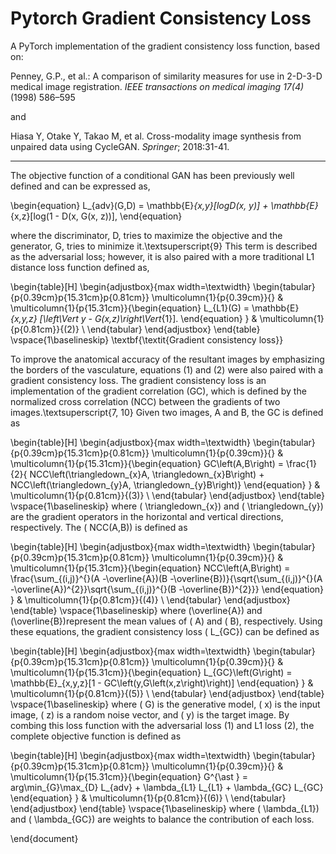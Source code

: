 # Pytorch Gradient Consistency Loss
A PyTorch implementation of the gradient consistency loss function, based on:

Penney, G.P., et al.: A comparison of similarity measures for use in 2-D-3-D medical image registration. _IEEE transactions on medical imaging 17(4)_ (1998) 586–595 

and 

Hiasa Y, Otake Y, Takao M, et al. Cross-modality image synthesis from unpaired data using CycleGAN. _Springer_; 2018:31-41.


****************************************************************************************************************************

The objective function of a conditional GAN has been previously well defined and can be expressed as,

\begin{equation}
L_{adv}(G,D)  = \mathbb{E}_{x,y}[logD(x, y)]  + \mathbb{E}_{x,z}[log(1  -  D(x, G(x, z))],
\end{equation}

where the discriminator, D, tries to maximize the objective and the generator, G, tries to minimize it.\textsuperscript{9} This term is described as the adversarial loss; however, it is also paired with a more traditional L1 distance loss function defined as,

\begin{table}[H]
\begin{adjustbox}{max width=\textwidth}
\begin{tabular}{p{0.39cm}p{15.31cm}p{0.81cm}}
\multicolumn{1}{p{0.39cm}}{} & 
\multicolumn{1}{p{15.31cm}}{\begin{equation}
L_{L1}(G)  = \mathbb{E}_{x,y,z} [\left\Vert y - G(x,z)\right\Vert_{1}].
\end{equation}
} & 
\multicolumn{1}{p{0.81cm}}{(2)} \\ 
\end{tabular}
\end{adjustbox}
\end{table}
\vspace{1\baselineskip}
\textbf{\textit{Gradient consistency loss}}

To improve the anatomical accuracy of the resultant images by emphasizing the borders of the vasculature, equations (1) and (2) were also paired with a gradient consistency loss. The gradient consistency loss is an implementation of the gradient correlation (GC), which is defined by the normalized cross correlation (NCC) between the gradients of two images.\textsuperscript{7, 10} Given two images, A and B, the GC is defined as

\begin{table}[H]
\begin{adjustbox}{max width=\textwidth}
\begin{tabular}{p{0.39cm}p{15.31cm}p{0.81cm}}
\multicolumn{1}{p{0.39cm}}{} & 
\multicolumn{1}{p{15.31cm}}{\begin{equation}
GC\left(A,B\right) = \frac{1}{2}\{ NCC\left(\triangledown_{x}A, \triangledown_{x}B\right) + NCC\left(\triangledown_{y}A, \triangledown_{y}B\right)\} 
\end{equation}
} & 
\multicolumn{1}{p{0.81cm}}{(3)} \\ 
\end{tabular}
\end{adjustbox}
\end{table}
\vspace{1\baselineskip}
where \( \triangledown_{x}\) and \( \triangledown_{y}\) are the gradient operators in the horizontal and vertical directions, respectively. The \( NCC(A,B)\) is defined as 

\begin{table}[H]
\begin{adjustbox}{max width=\textwidth}
\begin{tabular}{p{0.39cm}p{15.31cm}p{0.81cm}}
\multicolumn{1}{p{0.39cm}}{} & 
\multicolumn{1}{p{15.31cm}}{\begin{equation}
NCC\left(A,B\right) = \frac{\sum_{(i,j)}^{}(A -\overline{A})(B -\overline{B})}{\sqrt{\sum_{(i,j)}^{}(A -\overline{A})^{2}}\sqrt{\sum_{(i,j)}^{}(B -\overline{B})^{2}}}
\end{equation}
} & 
\multicolumn{1}{p{0.81cm}}{(4)} \\ 
\end{tabular}
\end{adjustbox}
\end{table}
\vspace{1\baselineskip}
where \(\overline{A}\) and \(\overline{B}\)represent the mean values of \( A\) and \( B\), respectively. Using these equations, the gradient consistency loss \( L_{GC}\) can be defined as

\begin{table}[H]
\begin{adjustbox}{max width=\textwidth}
\begin{tabular}{p{0.39cm}p{15.31cm}p{0.81cm}}
\multicolumn{1}{p{0.39cm}}{} & 
\multicolumn{1}{p{15.31cm}}{\begin{equation}
L_{GC}\left(G\right) = \mathbb{E}_{x,y,z}[1 - GC\left(y,G\left(x,z\right)\right)]
\end{equation}
} & 
\multicolumn{1}{p{0.81cm}}{(5)} \\ 
\end{tabular}
\end{adjustbox}
\end{table}
\vspace{1\baselineskip}
where \( G\) is the generative model, \( x\) is the input image, \( z\) is a random noise vector, and \( y\) is the target image. By combing this loss function with the adversarial loss (1) and L1 loss (2), the complete objective function is defined as 

\begin{table}[H]
\begin{adjustbox}{max width=\textwidth}
\begin{tabular}{p{0.39cm}p{15.31cm}p{0.81cm}}
\multicolumn{1}{p{0.39cm}}{} & 
\multicolumn{1}{p{15.31cm}}{\begin{equation}
G^{\ast } = arg\min_{G}\max_{D} L_{adv} + \lambda_{L1} L_{L1} + \lambda_{GC} L_{GC}
\end{equation}
} & 
\multicolumn{1}{p{0.81cm}}{(6)} \\ 
\end{tabular}
\end{adjustbox}
\end{table}
\vspace{1\baselineskip}
where \( \lambda_{L1}\) and \( \lambda_{GC}\) are weights to balance the contribution of each loss.

\end{document}
